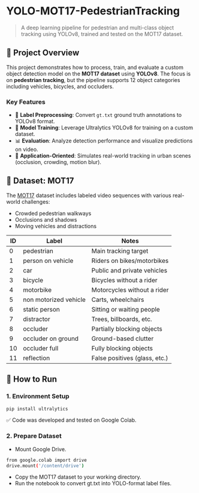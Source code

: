 # YOLO-MOT17-PedestrianTracking

> A deep learning pipeline for pedestrian and multi-class object tracking using YOLOv8, trained and tested on the MOT17 dataset.  



## 🧠 Project Overview

This project demonstrates how to process, train, and evaluate a custom object detection model on the **MOT17 dataset** using **YOLOv8**. The focus is on **pedestrian tracking**, but the pipeline supports 12 object categories including vehicles, bicycles, and occluders.

### Key Features
- 🔧 **Label Preprocessing**: Convert `gt.txt` ground truth annotations to YOLOv8 format.
- 🧠 **Model Training**: Leverage Ultralytics YOLOv8 for training on a custom dataset.
- 📊 **Evaluation**: Analyze detection performance and visualize predictions on video.
- 🎥 **Application-Oriented**: Simulates real-world tracking in urban scenes (occlusion, crowding, motion blur).



## 📂 Dataset: MOT17

The [MOT17](https://motchallenge.net/data/MOT17/) dataset includes labeled video sequences with various real-world challenges:
- Crowded pedestrian walkways
- Occlusions and shadows
- Moving vehicles and distractions

| ID | Label                 | Notes                          |
|----|----------------------|--------------------------------|
| 0  | pedestrian           | Main tracking target           |
| 1  | person on vehicle    | Riders on bikes/motorbikes     |
| 2  | car                  | Public and private vehicles     |
| 3  | bicycle              | Bicycles without a rider       |
| 4  | motorbike            | Motorcycles without a rider    |
| 5  | non motorized vehicle | Carts, wheelchairs             |
| 6  | static person        | Sitting or waiting people      |
| 7  | distractor           | Trees, billboards, etc.        |
| 8  | occluder             | Partially blocking objects     |
| 9  | occluder on ground   | Ground-based clutter           |
|10  | occluder full        | Fully blocking objects         |
|11  | reflection           | False positives (glass, etc.)  |



## 🚀 How to Run

### 1. Environment Setup
```bash
pip install ultralytics
```
✅ Code was developed and tested on Google Colab.

### 2. Prepare Dataset
- Mount Google Drive.
```bash
from google.colab import drive
drive.mount('/content/drive')
```
- Copy the MOT17 dataset to your working directory.
- Run the notebook to convert gt.txt into YOLO-format label files.
